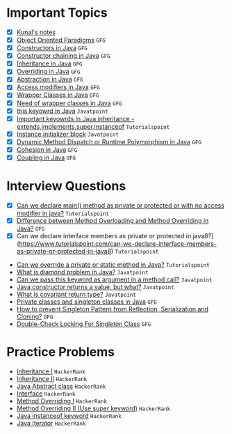 # Important Topics

- [X] [Kunal's notes](https://github.com/kunal-kushwaha/DSA-Bootcamp-Java/tree/main/lectures/17-oop/notes)
- [X] [Object Oriented Paradigms](https://www.geeksforgeeks.org/object-oriented-programming-oops-concept-in-java/) `GFG`
- [X] [Constructors in Java](https://www.geeksforgeeks.org/constructors-in-java/) `GFG`
- [X] [Constructor chaining in Java](https://www.geeksforgeeks.org/constructor-chaining-java-examples/) `GFG`
- [X] [Inheritance in Java](https://www.geeksforgeeks.org/inheritance-in-java/) `GFG`
- [X] [Overriding in Java](https://www.geeksforgeeks.org/overriding-in-java/) `GFG`
- [X] [Abstraction in Java](https://www.geeksforgeeks.org/abstraction-in-java-2/) `GFG`
- [X] [Access modifiers in Java](https://www.geeksforgeeks.org/access-modifiers-java/) `GFG`
- [X] [Wrapper Classes in Java](https://www.geeksforgeeks.org/wrapper-classes-java/) `GFG`
- [X] [Need of wrapper classes in Java](https://www.geeksforgeeks.org/need-of-wrapper-classes-in-java/) `GFG`
- [X] [this keyowrd in Java](https://www.javatpoint.com/this-keyword) `Javatpoint`
- [X] [Important keyowrds in Java inheritance - extends,implements,super,instanceof](https://www.tutorialspoint.com/java/java_inheritance.htm) `Tutorialspoint`
- [X] [Instance initializer block](https://www.javatpoint.com/instance-initializer-block) `Javatpoint`
- [X] [Dynamic Method Dispatch or Runtime Polymorphism in Java](https://www.geeksforgeeks.org/dynamic-method-dispatch-runtime-polymorphism-java/) `GFG`
- [X] [Cohesion in Java](https://www.geeksforgeeks.org/cohesion-in-java/) `GFG`
- [X] [Coupling in Java](https://www.geeksforgeeks.org/coupling-in-java/) `GFG`

# Interview Questions
- [X] [Can we declare main() method as private or protected or with no access modifier in java?](https://www.tutorialspoint.com/can-we-declare-main-method-as-private-or-protected-or-with-no-access-modifier-in-java) `Tutorialspoint`
- [X] [Difference between Method Overloading and Method Overriding in Java?](https://www.geeksforgeeks.org/difference-between-method-overloading-and-method-overriding-in-java/) `GFG`
- [X] Can we declare interface members as private or protected in java8?](https://www.tutorialspoint.com/can-we-declare-interface-members-as-private-or-protected-in-java8) `Tutorialspoint`
- [Can we override a private or static method in Java?](https://www.tutorialspoint.com/can-we-override-a-private-or-static-method-in-java) `Tutorialspoint`
- [What is diamond problem in Java?](https://www.javatpoint.com/what-is-diamond-problem-in-java) `Javatpoint`
- [Can we pass this keyword as argument in a method call?](https://www.javatpoint.com/this-keyword#:~:text=this%3A%20to%20pass%20as%20an%20argument%20in%20the%20method) `Javatpoint`
- [Java constructor returns a value, but what?](https://www.javatpoint.com/java-constructor-returns-a-value-but-what) `Javatpoint`
- [What is covariant return type?](https://www.javatpoint.com/covariant-return-type) `Javatpoint`
- [Private classes and singleton classes in Java](https://www.geeksforgeeks.org/private-constructors-and-singleton-classes-in-java/) `GFG`
- [How to prevent Singleton Pattern from Reflection, Serialization and Cloning?](https://www.geeksforgeeks.org/prevent-singleton-pattern-reflection-serialization-cloning/) `GFG`
- [Double-Check Locking For Singleton Class](https://www.geeksforgeeks.org/java-program-to-demonstrate-the-double-check-locking-for-singleton-class/) `GFG`

# Practice Problems
- [Inheritance I](https://www.hackerrank.com/challenges/java-inheritance-1/problem?isFullScreen=true) `HackerRank`
- [Inheritance II](https://www.hackerrank.com/challenges/java-inheritance-2/problem?isFullScreen=true) `HackerRank`
- [Java Abstract class](https://www.hackerrank.com/challenges/java-abstract-class/problem?isFullScreen=true) `HackerRank`
- [Interface](https://www.hackerrank.com/challenges/java-interface/problem?isFullScreen=true) `HackerRank`
- [Method Overriding I](https://www.hackerrank.com/challenges/java-method-overriding/problem?isFullScreen=true) `HackerRank`
- [Method Overriding II (Use super keyword)](https://www.hackerrank.com/challenges/java-method-overriding-2-super-keyword/problem?isFullScreen=true) `HackerRank`
- [Java instanceof keyword](https://www.hackerrank.com/challenges/java-instanceof-keyword/problem?isFullScreen=true) `HackerRank`
- [Java Iterator](https://www.hackerrank.com/challenges/java-iterator/problem?isFullScreen=true) `HackerRank`
